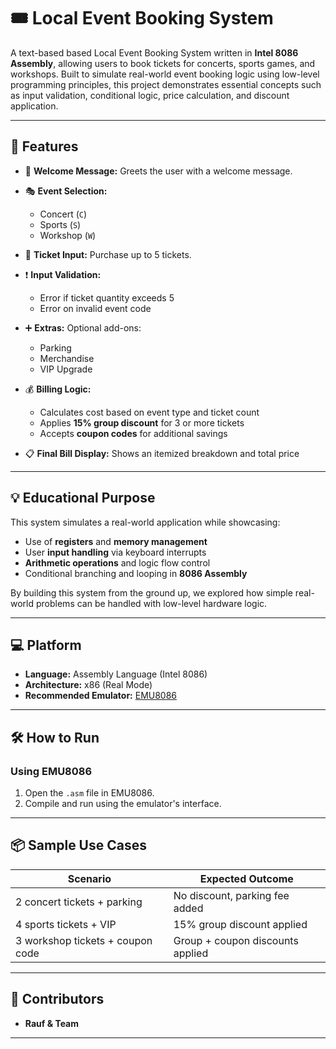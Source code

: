 # 🎟️ Local Event Booking System

A text-based based Local Event Booking System written in **Intel 8086 Assembly**, allowing users to book tickets for concerts, sports games, and workshops. Built to simulate real-world event booking logic using low-level programming principles, this project demonstrates essential concepts such as input validation, conditional logic, price calculation, and discount application.

---

## 🚀 Features

* 👋 **Welcome Message:** Greets the user with a welcome message.
* 🎭 **Event Selection:**

  * Concert (`C`)
  * Sports (`S`)
  * Workshop (`W`)
* 🔢 **Ticket Input:** Purchase up to 5 tickets.
* ❗ **Input Validation:**

  * Error if ticket quantity exceeds 5
  * Error on invalid event code
* ➕ **Extras:** Optional add-ons:

  * Parking
  * Merchandise
  * VIP Upgrade
* 💰 **Billing Logic:**

  * Calculates cost based on event type and ticket count
  * Applies **15% group discount** for 3 or more tickets
  * Accepts **coupon codes** for additional savings
* 📋 **Final Bill Display:** Shows an itemized breakdown and total price

---

## 💡 Educational Purpose

This system simulates a real-world application while showcasing:

* Use of **registers** and **memory management**
* User **input handling** via keyboard interrupts
* **Arithmetic operations** and logic flow control
* Conditional branching and looping in **8086 Assembly**

By building this system from the ground up, we explored how simple real-world problems can be handled with low-level hardware logic.

---

## 💻 Platform

* **Language:** Assembly Language (Intel 8086)
* **Architecture:** x86 (Real Mode)
* **Recommended Emulator:** [EMU8086](https://emu8086-microprocessor-emulator.en.softonic.com/)

---

## 🛠️ How to Run

### Using EMU8086

1. Open the `.asm` file in EMU8086.
2. Compile and run using the emulator's interface.

---

## 📦 Sample Use Cases

| Scenario                         | Expected Outcome                 |
| -------------------------------- | -------------------------------- |
| 2 concert tickets + parking      | No discount, parking fee added   |
| 4 sports tickets + VIP           | 15% group discount applied       |
| 3 workshop tickets + coupon code | Group + coupon discounts applied |

---

## 👥 Contributors

* **Rauf & Team**

---
